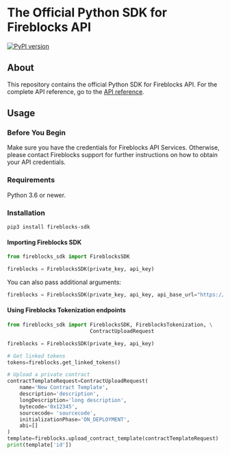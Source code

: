 # The Official Python SDK for Fireblocks API
[![PyPI version](https://badge.fury.io/py/fireblocks-sdk.svg)](https://badge.fury.io/py/fireblocks-sdk)

## About
This repository contains the official Python SDK for Fireblocks API.
For the complete API reference, go to the [API reference](https://developers.fireblocks.com/).

## Usage
### Before You Begin
Make sure you have the credentials for Fireblocks API Services. Otherwise, please contact Fireblocks support for further instructions on how to obtain your API credentials.

### Requirements
Python 3.6 or newer.

### Installation
`pip3 install fireblocks-sdk`

#### Importing Fireblocks SDK
```python
from fireblocks_sdk import FireblocksSDK

fireblocks = FireblocksSDK(private_key, api_key)
```

You can also pass additional arguments:
```python
fireblocks = FireblocksSDK(private_key, api_key, api_base_url="https://api.fireblocks.io", timeout=2.0, anonymous_platform=True)
```

#### Using Fireblocks Tokenization endpoints
```python
from fireblocks_sdk import FireblocksSDK, FireblocksTokenization, \
                           ContractUploadRequest

fireblocks = FireblocksSDK(private_key, api_key)

# Get linked tokens
tokens=fireblocks.get_linked_tokens()

# Upload a private contract
contractTemplateRequest=ContractUploadRequest(
    name='New Contract Template',
    description='description',
    longDescription='long description',
    bytecode='0x12345',
    sourcecode= 'sourcecode',
    initializationPhase='ON_DEPLOYMENT',
    abi=[]
)
template=fireblocks.upload_contract_template(contractTemplateRequest)
print(template['id'])
```
